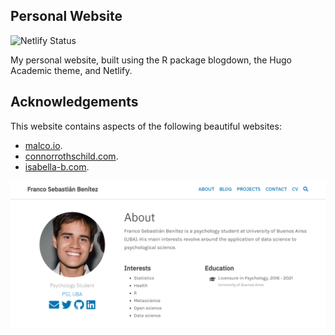 ## Personal Website

<img src="https://camo.githubusercontent.com/b99b055d357aa8f4472f26ad9b35994ff0de75333c8ea74a1ca6c552caae65ce/68747470733a2f2f6170692e6e65746c6966792e636f6d2f6170692f76312f6261646765732f66633938656632662d636562612d343638342d616264352d6261373439656438643730382f6465706c6f792d737461747573" alt="Netlify Status" data-canonical-src="https://api.netlify.com/api/v1/badges/fc98ef2f-ceba-4684-abd5-ba749ed8d708/deploy-status" style="max-width:100%;">

My personal website, built using the R package blogdown, the Hugo Academic theme, and Netlify.

## Acknowledgements

This website contains aspects of the following beautiful websites: 

- [malco.io](malco.io).
- [connorrothschild.com](https://www.connorrothschild.com/).
- [isabella-b.com](https://isabella-b.com/).

[![Website Thumbnail](thumbnail.png)](http://francosbenitez.netlify.app)


